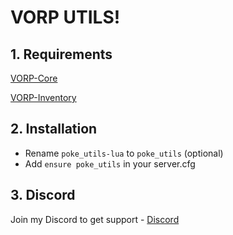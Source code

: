 # VORP UTILS!

## 1. Requirements

[VORP-Core](https://github.com/VORPCORE/VORP-Core)

[VORP-Inventory](https://github.com/VORPCORE/VORP-Inventory)

## 2. Installation
- Rename ```poke_utils-lua``` to ```poke_utils``` (optional)
- Add ```ensure poke_utils``` in your server.cfg

## 3. Discord

Join my Discord to get support - [Discord](https://discord.gg/AyfEp8hRUD)